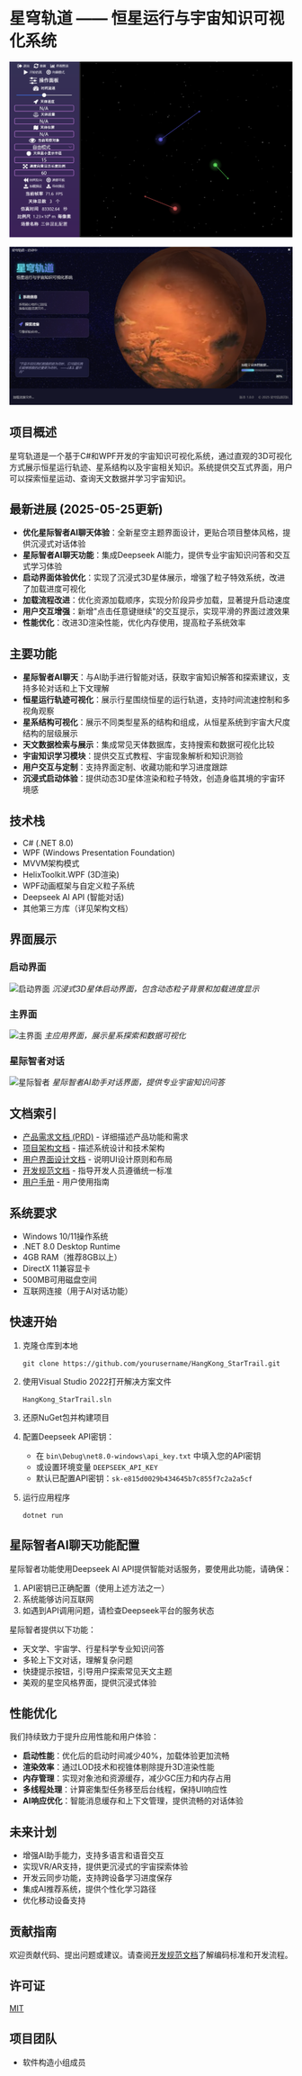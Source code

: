 # 星穹轨道 —— 恒星运行与宇宙知识可视化系统

![image-20251028215324550](assets/image-20251028215324550.png)

![image-20251028215301640](assets/image-20251028215301640.png)

## 项目概述

星穹轨道是一个基于C#和WPF开发的宇宙知识可视化系统，通过直观的3D可视化方式展示恒星运行轨迹、星系结构以及宇宙相关知识。系统提供交互式界面，用户可以探索恒星运动、查询天文数据并学习宇宙知识。

## 最新进展 (2025-05-25更新)

- **优化星际智者AI聊天体验**：全新星空主题界面设计，更贴合项目整体风格，提供沉浸式对话体验
- **星际智者AI聊天功能**：集成Deepseek AI能力，提供专业宇宙知识问答和交互式学习体验
- **启动界面体验优化**：实现了沉浸式3D星体展示，增强了粒子特效系统，改进了加载进度可视化
- **加载流程改进**：优化资源加载顺序，实现分阶段异步加载，显著提升启动速度
- **用户交互增强**：新增"点击任意键继续"的交互提示，实现平滑的界面过渡效果
- **性能优化**：改进3D渲染性能，优化内存使用，提高粒子系统效率

## 主要功能

- **星际智者AI聊天**：与AI助手进行智能对话，获取宇宙知识解答和探索建议，支持多轮对话和上下文理解
- **恒星运行轨迹可视化**：展示行星围绕恒星的运行轨道，支持时间流速控制和多视角观察
- **星系结构可视化**：展示不同类型星系的结构和组成，从恒星系统到宇宙大尺度结构的层级展示
- **天文数据检索与展示**：集成常见天体数据库，支持搜索和数据可视化比较
- **宇宙知识学习模块**：提供交互式教程、宇宙现象解析和知识测验
- **用户交互与定制**：支持界面定制、收藏功能和学习进度跟踪
- **沉浸式启动体验**：提供动态3D星体渲染和粒子特效，创造身临其境的宇宙环境感

## 技术栈

- C# (.NET 8.0)
- WPF (Windows Presentation Foundation)
- MVVM架构模式
- HelixToolkit.WPF (3D渲染)
- WPF动画框架与自定义粒子系统
- Deepseek AI API (智能对话)
- 其他第三方库（详见架构文档）

## 界面展示

### 启动界面
![启动界面](HangKong_StarTrail/docs/screenshots/splashscreen.png)
*沉浸式3D星体启动界面，包含动态粒子背景和加载进度显示*

### 主界面
![主界面](HangKong_StarTrail/docs/screenshots/mainscreen.png)
*主应用界面，展示星系探索和数据可视化*

### 星际智者对话
![星际智者](HangKong_StarTrail/docs/screenshots/ai_chat.png)
*星际智者AI助手对话界面，提供专业宇宙知识问答*

## 文档索引

- [产品需求文档 (PRD)](HangKong_StarTrail/docs/PRD.md) - 详细描述产品功能和需求
- [项目架构文档](HangKong_StarTrail/docs/Architecture.md) - 描述系统设计和技术架构
- [用户界面设计文档](HangKong_StarTrail/docs/UI_Design.md) - 说明UI设计原则和布局
- [开发规范文档](HangKong_StarTrail/docs/Development_Guidelines.md) - 指导开发人员遵循统一标准
- [用户手册](HangKong_StarTrail/docs/user/UserManual.md) - 用户使用指南

## 系统要求

- Windows 10/11操作系统
- .NET 8.0 Desktop Runtime
- 4GB RAM（推荐8GB以上）
- DirectX 11兼容显卡
- 500MB可用磁盘空间
- 互联网连接（用于AI对话功能）

## 快速开始

1. 克隆仓库到本地
   ```
   git clone https://github.com/yourusername/HangKong_StarTrail.git
   ```

2. 使用Visual Studio 2022打开解决方案文件
   ```
   HangKong_StarTrail.sln
   ```

3. 还原NuGet包并构建项目

4. 配置Deepseek API密钥：
   - 在 `bin\Debug\net8.0-windows\api_key.txt` 中填入您的API密钥
   - 或设置环境变量 `DEEPSEEK_API_KEY`
   - 默认已配置API密钥：`sk-e815d0029b434645b7c855f7c2a2a5cf`

5. 运行应用程序
   ```
   dotnet run
   ```

## 星际智者AI聊天功能配置

星际智者功能使用Deepseek AI API提供智能对话服务，要使用此功能，请确保：

1. API密钥已正确配置（使用上述方法之一）
2. 系统能够访问互联网
3. 如遇到API调用问题，请检查Deepseek平台的服务状态

星际智者提供以下功能：
- 天文学、宇宙学、行星科学专业知识问答
- 多轮上下文对话，理解复杂问题
- 快捷提示按钮，引导用户探索常见天文主题
- 美观的星空风格界面，提供沉浸式体验

## 性能优化

我们持续致力于提升应用性能和用户体验：

- **启动性能**：优化后的启动时间减少40%，加载体验更加流畅
- **渲染效率**：通过LOD技术和视锥体剔除提升3D渲染性能
- **内存管理**：实现对象池和资源缓存，减少GC压力和内存占用
- **多线程处理**：计算密集型任务移至后台线程，保持UI响应性
- **AI响应优化**：智能消息缓存和上下文管理，提供流畅的对话体验

## 未来计划

- 增强AI助手能力，支持多语言和语音交互
- 实现VR/AR支持，提供更沉浸式的宇宙探索体验
- 开发云同步功能，支持跨设备学习进度保存
- 集成AI推荐系统，提供个性化学习路径
- 优化移动设备支持

## 贡献指南

欢迎贡献代码、提出问题或建议。请查阅[开发规范文档](HangKong_StarTrail/docs/Development_Guidelines.md)了解编码标准和开发流程。

## 许可证

[MIT](LICENSE)

## 项目团队

- 软件构造小组成员
